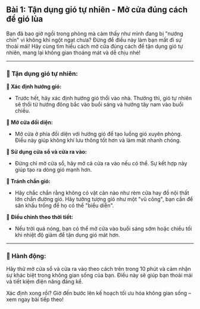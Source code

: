 ## Bài 1: Tận dụng gió tự nhiên - Mở cửa đúng cách để gió lùa

Bạn đã bao giờ ngồi trong phòng mà cảm thấy như mình đang bị "nướng chín" vì không khí ngột ngạt chưa? Đừng để điều này làm bạn mất đi sự thoải mái! Hãy cùng tìm hiểu cách mở cửa đúng cách để tận dụng gió tự nhiên, mang lại không gian thoáng mát và dễ chịu nhé!

---

### 📌 Tận dụng gió tự nhiên:

**🔹 Xác định hướng gió:**
- Trước hết, hãy xác định hướng gió thổi vào nhà. Thường thì, gió tự nhiên sẽ thổi từ hướng đông bắc vào buổi sáng và hướng tây nam vào buổi chiều.

**🔹 Mở cửa đối diện:**
- Mở cửa ở phía đối diện với hướng gió để tạo luồng gió xuyên phòng. Điều này giúp không khí lưu thông tốt hơn và làm mát nhanh chóng.

**🔹 Sử dụng cửa sổ và cửa ra vào:**
- Đừng chỉ mở cửa sổ, hãy mở cả cửa ra vào nếu có thể. Sự kết hợp này giúp tạo ra dòng gió mạnh hơn.

**🔹 Tránh chắn gió:**
- Hãy chắc chắn rằng không có vật cản nào như rèm cửa hay đồ nội thất lớn chắn đường gió. Hãy tưởng tượng gió như một "vũ công", bạn cần để sân khấu trống để họ có thể "biểu diễn".

**🔹 Điều chỉnh theo thời tiết:**
- Nếu trời quá nóng, bạn có thể mở cửa vào buổi sáng sớm hoặc chiều tối khi nhiệt độ giảm để tận dụng gió mát hơn.

---

### 🚀 Hành động:

Hãy thử mở cửa sổ và cửa ra vào theo cách trên trong 10 phút và cảm nhận sự khác biệt trong không gian sống của bạn. Điều này sẽ giúp bạn thoải mái và tiết kiệm điện năng đáng kể.

Xác định xong rồi? Giờ đến bước lên kế hoạch tối ưu hóa không gian sống – xem ngay bài tiếp theo!